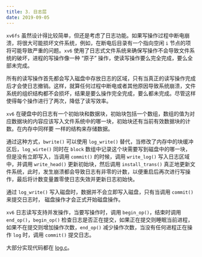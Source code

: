 ```yaml
---
title: 3. 日志层
date: 2019-09-05
---
```


`xv6fs` 虽然设计得比较简单，但还是考虑了日志功能。如果写操作过程中断电崩溃，将很大可能损坏文件系统，例如，在断电后目录有一个指向空闲 `i` 节点的项将可能导致严重的问题。`xv6` 使用了日志式文件系统来确保写操作不会导致文件系统的破坏，进程的写操作像一种 “原子” 操作，使读写操作要么完全完成，要么全部未完成。

所有的读写操作首先都会写入磁盘中存放日志的区域，只有当真正的读写操作完成后才会使日志撤销。这样，就算任何过程中断电或者其他原因导致系统崩溃，文件系统的组织结构都不会损坏，结果是要么操作完全完成，要么都未完成。尽管这样使得每个操作进行了两次，降低了读写效率。 

`xv6` 在硬盘中的日志有一个初始块和数据块，初始块包括一个数组，数组的值为对应数据块的内容应该写入文件系统中的哪一块，初始块还有当前有效数据块的计数。在内存中同样要 一样的结构来存储数据。

通过这种方式，`bwrite()` 可以使用 `log_write()` 替代，当修改了内存中的块缓冲区后，`log_wirte()` 同时在 `block` 数组中记录这个块需要写到磁盘中的哪一块，但是没有立即写入，当调用 `commit()` 的时候，调用 `write_log()` 写入日志区域中，并调用 `write_head()` 更新初始块，然后调用 `install_trans()` 真正地更新文件系统，此时，发生崩溃都会导致日志有非零的计数，以便重启后再次进行写操 作，最后将计数变量置零使日志失效并更新日志初始快。

通过 `log_write()` 写入磁盘时，数据并不会立即写入磁盘，只有当调用 `commit()` 来提交日志时， 磁盘操作才会正式开始磁盘操作。

`xv6` 日志读写支持并发操作，当要写操作时，调用 `begin_op()`，结束时调用 `end_op()`，`begin_op()` 检查日志是否正在提交，如果正在提交则睡眠当前进程，如果不在提交则增加操作次数，`end_op()` 减少操作次数，当没有任何进程正在操作 `log` 时，调用 `commit()` 提交日志。

大部分实现代码都在 [log.c](https://github.com/professordeng/xv6-expansion/blob/master/log.c)。



 